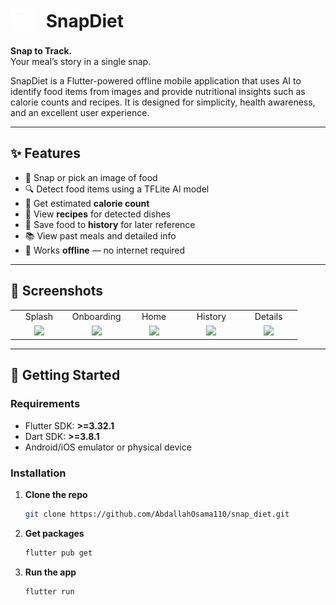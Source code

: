 <h1>
  <img src="assets/images/logo_w.png" alt="Logo" width="40" height="40" style="vertical-align: middle; display: inline-block;">
  <span style="vertical-align: middle; display: inline-block; margin-left: 10px;">SnapDiet</span>
</h1>

**Snap to Track.**  
Your meal’s story in a single snap.

SnapDiet is a Flutter-powered offline mobile application that uses AI to identify food items from images and provide nutritional insights such as calorie counts and recipes. It is designed for simplicity, health awareness, and an excellent user experience.

---

## ✨ Features

- 📸 Snap or pick an image of food  
- 🔍 Detect food items using a TFLite AI model  
- 🔢 Get estimated **calorie count**  
- 📖 View **recipes** for detected dishes  
- 💾 Save food to **history** for later reference  
- 📚 View past meals and detailed info  
- 📴 Works **offline** — no internet required

---

## 📱 Screenshots

<div align="center">
  <table>
    <tr>
      <td align="center">Splash</td>
      <td align="center">Onboarding</td>
      <td align="center">Home</td>
      <td align="center">History</td>
      <td align="center">Details</td>
    </tr>
    <tr>
      <td align="center" width="20%"><img src="https://drive.google.com/uc?export=view&id=1oVL0Js-3-joY2ZED1UhNptM361TzdR1q" width="200"></td>
      <td align="center" width="20%"><img src="https://drive.google.com/uc?export=view&id=1otyZcfEytJfUNUTP6oWBoq5zfpUpOBYn" width="200"></td>
      <td align="center" width="20%"><img src="https://drive.google.com/uc?export=view&id=1oy69j4WqIQUZIdq8mPsyAE1uNoR2DtFl" width="200"></td>
      <td align="center" width="20%"><img src="https://drive.google.com/uc?export=view&id=1p0yRvRjV0_Vzo0AMCxEOX4ouAuI6IVpe" width="200"></td>
      <td align="center" width="20%"><img src="https://drive.google.com/uc?export=view&id=1ojlvBs4a4vAqOb6KX4BHZ_7Tqj-VmS7y" width="200"></td>
    </tr>
  </table>
</div>

---

## 🚀 Getting Started

### Requirements
- Flutter SDK: **>=3.32.1**
- Dart SDK: **>=3.8.1**
- Android/iOS emulator or physical device

### Installation

1. **Clone the repo**
   ```bash
   git clone https://github.com/AbdallahOsama110/snap_diet.git
2. **Get packages**
   ```bash
   flutter pub get
3. **Run the app**
   ```bash
   flutter run
